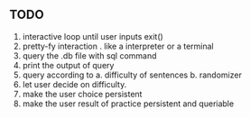 ## TODO
 1. interactive loop until user inputs exit()
 2. pretty-fy interaction . like a interpreter or a terminal
 3. query the .db file with sql command
 4. print the output of query
 5. query according to
      a. difficulty of sentences
      b. randomizer
 6. let user decide on difficulty.
 7. make the user choice persistent
 8. make the user result of practice persistent and queriable